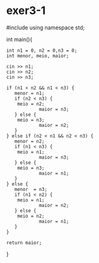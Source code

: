 # exer3-1
#include<iostream>
using namespace std;

int main(){
	
	int n1 = 0, n2 = 0,n3 = 0;
	int menor, meio, maior;
	
	cin >> n1;
	cin >> n2;
	cin >> n3;
	
	if (n1 < n2 && n1 < n3) {
	   menor = n1;
	   if (n2 < n3) {
		meio = n2;
                maior = n3;
	   } else {
		meio = n3;
                maior = n2;
	   }
	} else if (n2 < n1 && n2 < n3) {
	   menor = n2;
	   if (n1 < n3) {
		meio = n1;
                maior = n3;
	   } else {
		meio = n3;
                maior = n1;
	   }
	} else {
	   menor  = n3;
	   if (n1 < n2) {
		meio = n1;
                maior = n2;
	   } else {
		meio = n2;
                maior = n1;
	   }
	}
	
	return maior;
}
